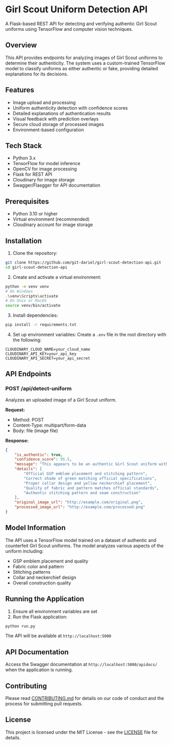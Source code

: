 # Girl Scout Uniform Detection API

A Flask-based REST API for detecting and verifying authentic Girl Scout uniforms using TensorFlow and computer vision techniques.

## Overview

This API provides endpoints for analyzing images of Girl Scout uniforms to determine their authenticity. The system uses a custom-trained TensorFlow model to classify uniforms as either authentic or fake, providing detailed explanations for its decisions.

## Features

- Image upload and processing
- Uniform authenticity detection with confidence scores
- Detailed explanations of authentication results
- Visual feedback with prediction overlays
- Secure cloud storage of processed images
- Environment-based configuration

## Tech Stack

- Python 3.x
- TensorFlow for model inference
- OpenCV for image processing
- Flask for REST API
- Cloudinary for image storage
- Swagger/Flasgger for API documentation

## Prerequisites

- Python 3.10 or higher
- Virtual environment (recommended)
- Cloudinary account for image storage

## Installation

1. Clone the repository:

```bash
git clone https://github.com/git-dariel/girl-scout-detection-api.git
cd girl-scout-detection-api
```

2. Create and activate a virtual environment:

```bash
python -m venv venv
# On Windows
.\venv\Scripts\activate
# On Unix or MacOS
source venv/bin/activate
```

3. Install dependencies:

```bash
pip install -r requirements.txt
```

4. Set up environment variables:
   Create a `.env` file in the root directory with the following:

```env
CLOUDINARY_CLOUD_NAME=your_cloud_name
CLOUDINARY_API_KEY=your_api_key
CLOUDINARY_API_SECRET=your_api_secret
```

## API Endpoints

### POST /api/detect-uniform

Analyzes an uploaded image of a Girl Scout uniform.

**Request:**
- Method: POST
- Content-Type: multipart/form-data
- Body: file (image file)

**Response:**
```json
{
    "is_authentic": true,
    "confidence_score": 95.5,
    "message": "This appears to be an authentic Girl Scout uniform with high confidence.",
    "details": [
        "Official GSP emblem placement and stitching pattern",
        "Correct shade of green matching official specifications",
        "Proper collar design and yellow neckerchief placement",
        "Quality of fabric and pattern matches official standards",
        "Authentic stitching pattern and seam construction"
    ],
    "original_image_url": "http://example.com/original.png",
    "processed_image_url": "http://example.com/processed.png"
}
```

## Model Information

The API uses a TensorFlow model trained on a dataset of authentic and counterfeit Girl Scout uniforms. The model analyzes various aspects of the uniform including:
- GSP emblem placement and quality
- Fabric color and pattern
- Stitching patterns
- Collar and neckerchief design
- Overall construction quality

## Running the Application

1. Ensure all environment variables are set
2. Run the Flask application:

```bash
python run.py
```

The API will be available at `http://localhost:5000`

## API Documentation

Access the Swagger documentation at `http://localhost:5000/apidocs/` when the application is running.

## Contributing

Please read [CONTRIBUTING.md](CONTRIBUTING.md) for details on our code of conduct and the process for submitting pull requests.

## License

This project is licensed under the MIT License - see the [LICENSE](LICENSE) file for details.

